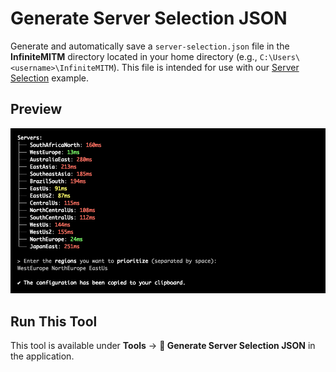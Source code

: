# Generate Server Selection JSON

Generate and automatically save a `server-selection.json` file in the **InfiniteMITM** directory located in your home directory (e.g., `C:\Users\<username>\InfiniteMITM`). This file is intended for use with our [Server Selection](/examples/server-selection) example.

## Preview

<p align="center">
    <img alt="InfiniteMITM - SSCG Tool" title="InfiniteMITM - SSCG Tool" src="/assets/docs/ssc-preview.jpg?v=1" />
</p>

## Run This Tool

This tool is available under **Tools** → **📄 Generate Server Selection JSON** in the application.
